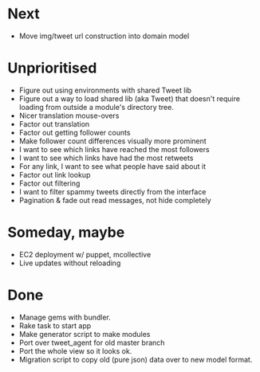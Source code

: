 # Next
- Move img/tweet url construction into domain model

# Unprioritised
- Figure out using environments with shared Tweet lib
- Figure out a way to load shared lib (aka Tweet) that doesn't require loading from outside a module's directory tree.
- Nicer translation mouse-overs
- Factor out translation
- Factor out getting follower counts
- Make follower count differences visually more prominent
- I want to see which links have reached the most followers
- I want to see which links have had the most retweets
- For any link, I want to see what people have said about it
- Factor out link lookup
- Factor out filtering
- I want to filter spammy tweets directly from the interface
- Pagination & fade out read messages, not hide completely

# Someday, maybe
- EC2 deployment w/ puppet, mcollective
- Live updates without reloading

# Done
- Manage gems with bundler.
- Rake task to start app
- Make generator script to make modules
- Port over tweet_agent for old master branch
- Port the whole view so it looks ok.
- Migration script to copy old (pure json) data over to new model format.
